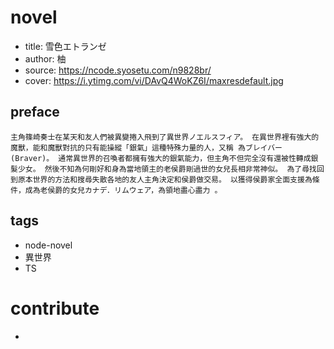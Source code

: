 
# novel

- title: 雪色エトランゼ
- author: 柚
- source: https://ncode.syosetu.com/n9828br/
- cover: https://i.ytimg.com/vi/DAvQ4WoKZ6I/maxresdefault.jpg

## preface

```
主角篠崎奏士在某天和友人們被異變捲入飛到了異世界ノエルスフィア。 在異世界裡有強大的魔獸，能和魔獸對抗的只有能操縱「銀氣」這種特殊力量的人，又稱 為ブレイバー(Braver)。 通常異世界的召喚者都擁有強大的銀氣能力，但主角不但完全沒有還被性轉成銀髮少女。 然後不知為何剛好和身為當地領主的老侯爵剛過世的女兒長相非常神似。 為了尋找回到原本世界的方法和搜尋失散各地的友人主角決定和侯爵做交易。 以獲得侯爵家全面支援為條件，成為老侯爵的女兒カナデ．リムウェア，為領地盡心盡力 。
```

## tags

- node-novel
- 異世界
- TS

# contribute

- 
